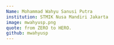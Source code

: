 ```yaml
---
Name: Mohammad Wahyu Sanusi Putra
institution: STMIK Nusa Mandiri Jakarta
image: mwahyusp.png
quote: from ZERO to HERO.
github: mwahyusp
---
```


